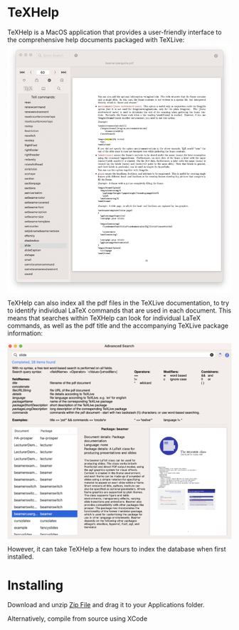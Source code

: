 # TeXHelp
TeXHelp is a MacOS application that provides a user-friendly interface to the comprehensive help documents packaged with TeXLive:
<img src="UserGuide/HelpDoc.jpg" width="600px" align="center"> 

TeXHelp can also index all the pdf files in the TeXLive documentation, to try to identify individual LaTeX commands that are used in each document. This means that searches within TeXHelp can look for individual LaTeX commands, as well as the pdf title and the accompanying TeXLive package information:

<img src="UserGuide/AdvancedSearch.jpg" width="600px" align="center"> 

However, it can take TeXHelp a few hours to index the database when first installed.


# Installing

Download and unzip [Zip File](UserGuide/Settings.jpg) and drag it to your Applications folder.

Alternatively, compile from source using XCode
